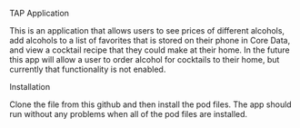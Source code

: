 TAP Application

This is an application that allows users to see prices of different alcohols, add alcohols to a list of favorites that is stored on their phone in Core Data, and view a cocktail recipe that they could make at their home. In the future this app will allow a user to order alcohol for cocktails to their home, but currently that functionality is not enabled.

Installation 

Clone the file from this github and then install the pod files. The app should run without any problems when all of the pod files are installed.

